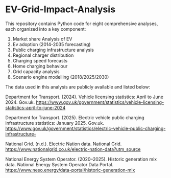 # EV-Grid-Impact-Analysis
This repository contains Python code for eight comprehensive analyses, each organized into a key component:
1. Market share Analysis of EV 
2. Ev adoption (2014-2035 forecasting) 
3. Public charging infrastructure analysis 
4. Regional charger distribution 
5. Charging speed forecasts 
6. Home charging behaviour 
7. Grid capacity analysis 
8. Scenario engine modelling (2018/2025/2030)

The data used in this analysis are publicly available and listed below:

Department for Transport. (2024). Vehicle licensing statistics: April to June 2024. Gov.uk. https://www.gov.uk/government/statistics/vehicle-licensing-statistics-april-to-june-2024

Department for Transport. (2025). Electric vehicle public charging infrastructure statistics: January 2025. Gov.uk. https://www.gov.uk/government/statistics/electric-vehicle-public-charging-infrastructure-

National Grid. (n.d.). Electric Nation data. National Grid. https://www.nationalgrid.co.uk/electric-nation-data?utm_source

National Energy System Operator. (2020–2025). Historic generation mix data. National Energy System Operator Data Portal. https://www.neso.energy/data-portal/historic-generation-mix
